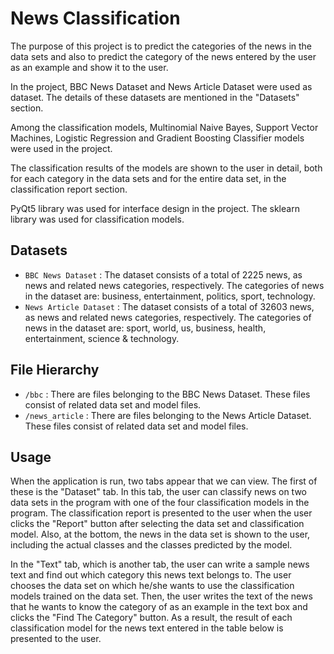 
# News Classification

The purpose of this project is to predict the categories of the news in the data sets and also to predict the category of the news entered by the user as an example and show it to the user.

In the project, BBC News Dataset and News Article Dataset were used as dataset. The details of these datasets are mentioned in the "Datasets" section.

Among the classification models, Multinomial Naive Bayes, Support Vector Machines, Logistic Regression and Gradient Boosting Classifier models were used in the project.

The classification results of the models are shown to the user in detail, both for each category in the data sets and for the entire data set, in the classification report section.

PyQt5 library was used for interface design in the project. The sklearn library was used for classification models.


## Datasets

- `BBC News Dataset` : The dataset consists of a total of 2225 news, as news and related news categories, respectively. The categories of news in the dataset are: business, entertainment, politics, sport, technology.
- `News Article Dataset` : The dataset consists of a total of 32603 news, as news and related news categories, respectively. The categories of news in the dataset are: sport, world, us, business, health, entertainment, science & technology.


##  File Hierarchy

- `/bbc` : There are files belonging to the BBC News Dataset. These files consist of related data set and model files.
- `/news_article` : There are files belonging to the News Article Dataset. These files consist of related data set and model files.


## Usage
When the application is run, two tabs appear that we can view. The first of these is the "Dataset" tab. In this tab, the user can classify news on two data sets in the program with one of the four classification models in the program. The classification report is presented to the user when the user clicks the "Report" button after selecting the data set and classification model. Also, at the bottom, the news in the data set is shown to the user, including the actual classes and the classes predicted by the model.

In the "Text" tab, which is another tab, the user can write a sample news text and find out which category this news text belongs to. The user chooses the data set on which he/she wants to use the classification models trained on the data set. Then, the user writes the text of the news that he wants to know the category of as an example in the text box and clicks the "Find The Category" button. As a result, the result of each classification model for the news text entered in the table below is presented to the user.